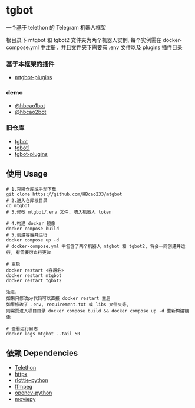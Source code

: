 # tgbot
一个基于 telethon 的 Telegram 机器人框架

根目录下 mtgbot 和 tgbot2 文件夹为两个机器人实例, 每个实例需在 docker-compose.yml 中注册，并且文件夹下需要有  .env 文件以及 plugins 插件目录

### 基于本框架的插件 
* [mtgbot-plugins](https://github.com/HBcao233/mtgbot-plugins)

### demo
* [@hbcao1bot](https://t.me/hbcao1bot)
* [@hbcao2bot](https://t.me/hbcao2bot)

### 旧仓库
* [tgbot](https://github.com/HBcao233/tgbot)
* [tgbot1](https://github.com/HBcao233/tgbot2)
* [tgbot-plugins](https://github.com/HBcao233/tgbot-plugins)

## 使用 Usage
```
# 1.克隆仓库或手动下载
git clone https://github.com/HBcao233/mtgbot
# 2.进入仓库根目录
cd mtgbot
# 3.修改 mtgbot/.env 文件, 填入机器人 token

# 4.构建 docker 镜像
docker compose build
# 5.创建容器并运行
docker compose up -d
# docker-compose.yml 中包含了两个机器人 mtgbot 和 tgbot2, 将会一同创建并运行, 有需要可自行更改

# 重启
docker restart <容器名>
docker restart mtgbot
docker restart tgbot2

注意，
如果只修改py代码可以直接 docker restart 重启
如果修改了 .env, requirement.txt 或 libs 文件夹等, 
则需要进入项目目录 docker compose build && docker compose up -d 重新构建镜像

# 查看运行日志
docker logs mtgbot --tail 50
```

## 依赖 Dependencies
* [Telethon](https://github.com/LonamiWebs/Telethon)
* [httpx](https://github.com/encode/httpx)
* [rlottie-python](https://github.com/laggykiller/rlottie-python)
* [ffmpeg](https://github.com/ffmpeg/ffmpeg)
* [opencv-python](https://github.com/opencv/opencv-python)
* [moviepy](https://github.com/Zulko/moviepy)